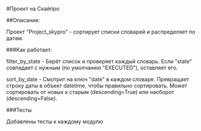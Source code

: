 #Проект на Скайпро

##Описание:

Проект "Project_skypro" - сортирует списки словарей и распределяет по датам.

###Как работает:

filter_by_state - Берёт список и проверяет каждый словарь.
Если "state" совпадает с нужным (по умолчанию "EXECUTED"), оставляет его.

sort_by_date - Смотрит на ключ "date" в каждом словаре.
Превращает строку даты в объект datetime, чтобы правильно сортировать.
Может сортировать от новых к старым (descending=True) или наоборот (descending=False).

###Тесты

Добавлены тесты к каждому модулю

